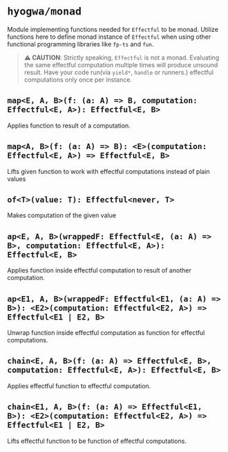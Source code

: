 # `hyogwa/monad`

Module implementing functions needed for `Effectful` to be monad. Utilize functions here to define monad instance of 
`Effectful` when using other functional programming libraries like `fp-ts` and `fun`.

> **⚠️ CAUTION**: Strictly speaking, `Effectful` is not a monad. Evaluating the same effectful computation multiple times
> will produce unsound result. Have your code run(via `yield*`, `handle` or runners.) effectful computations only once per instance.

## `map<E, A, B>(f: (a: A) => B, computation: Effectful<E, A>): Effectful<E, B>`

Applies function to result of a computation.

## `map<A, B>(f: (a: A) => B): <E>(computation: Effectful<E, A>) => Effectful<E, B>`

Lifts given function to work with effectful computations instead of plain values

## `of<T>(value: T): Effectful<never, T>`

Makes computation of the given value

## `ap<E, A, B>(wrappedF: Effectful<E, (a: A) => B>, computation: Effectful<E, A>): Effectful<E, B>`

Applies function inside effectful computation to result of another computation.

## `ap<E1, A, B>(wrappedF: Effectful<E1, (a: A) => B>): <E2>(computation: Effectful<E2, A>) => Effectful<E1 | E2, B>`

Unwrap function inside effectful computation as function for effectful computations.

## `chain<E, A, B>(f: (a: A) => Effectful<E, B>, computation: Effectful<E, A>): Effectful<E, B>`

Applies effectful function to effectful computation.

## `chain<E1, A, B>(f: (a: A) => Effectful<E1, B>): <E2>(computation: Effectful<E2, A>) => Effectful<E1 | E2, B>`

Lifts effectful function to be function of effectful computations.